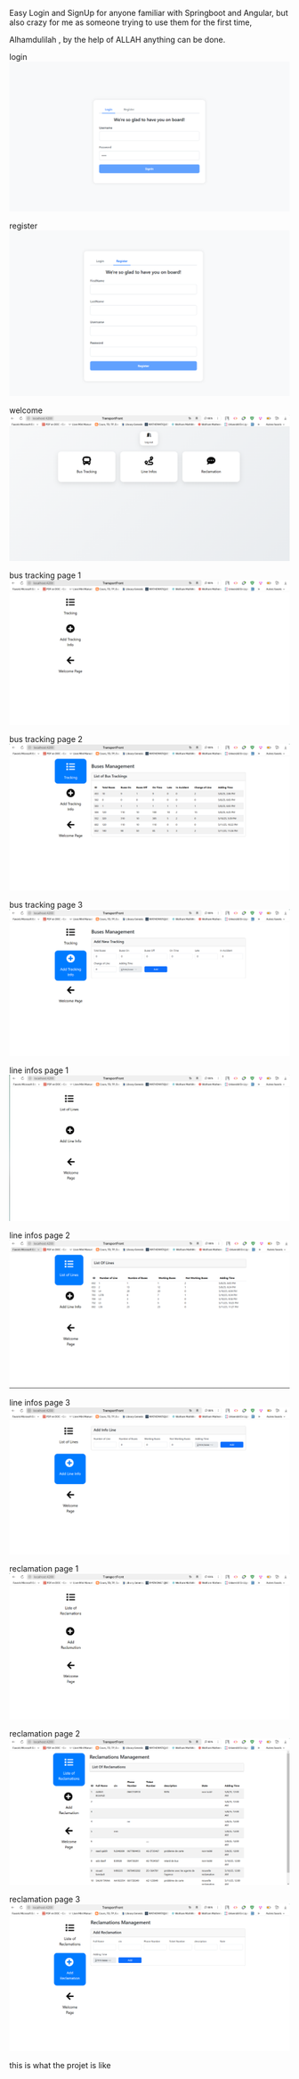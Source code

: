 Easy Login and SignUp for anyone familiar with Springboot and Angular,
but also crazy for me as someone trying to use them for the first time,

Alhamdulilah , by the help of ALLAH anything can be done.

login
![image](pics/login.png)

register
![image](pics/register.png)

welcome 
![image](pics/welcomePage.png)

bus tracking page 1
![image](pics/BusTracking/BusTrackingPage1.png)

bus tracking page 2
![image](pics/BusTracking/BusTrackingPage2.png)

bus tracking page 3
![image](pics/BusTracking/BusTrackingPage3.png)

line infos page 1
![image](pics/LineInfos/LineInfosPage1.png)

line infos page 2
![image](pics/LineInfos/LineInfosPage2.png)

line infos page 3
![image](pics/LineInfos/LineInfosPage3.png)

reclamation page 1
![image](pics/Reclamation/ReclamationPage1.png)

reclamation page 2
![image](pics/Reclamation/ReclamationPage2.png)

reclamation page 3
![image](pics/Reclamation/ReclamationPage3.png)


this is what the projet is like
